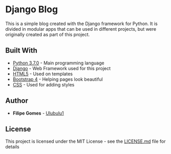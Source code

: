 # Django Blog

This is a simple blog created with the Django framework for Python. It is divided in modular apps that can be used in different projects, but were originally created as part of this project.

## Built With

* [Python 3.7.0](https://www.python.org/) - Main programming language
* [Django](https://www.djangoproject.com/) - Web Framework used for this project
* [HTML5](https://www.w3.org/html/) - Used on templates 
* [Bootstrap 4](https://getbootstrap.com) - Helping pages look beautiful
* [CSS](https://www.w3.org/Style/CSS/Overview.en.html) - Used for adding styles

## Author

* **Filipe Gomes** - [Ulubulu1](https://https://github.com/ulubulu1)

## License

This project is licensed under the MIT License - see the [LICENSE.md](LICENSE.md) file for details
